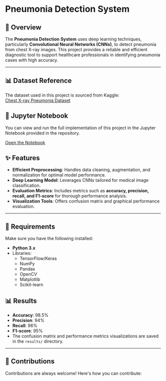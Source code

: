 # **Pneumonia Detection System**

## **📜 Overview**
The **Pneumonia Detection System** uses deep learning techniques, particularly **Convolutional Neural Networks (CNNs)**, to detect pneumonia from chest X-ray images. This project provides a reliable and efficient diagnostic tool to support healthcare professionals in identifying pneumonia cases with high accuracy.

---
## **📊 Dataset Reference**

The dataset used in this project is sourced from Kaggle:  
[Chest X-ray Pneumonia Dataset](https://www.kaggle.com/datasets/paultimothymooney/chest-xray-pneumonia)

## **📓 Jupyter Notebook**

You can view and run the full implementation of this project in the Jupyter Notebook provided in the repository.  

[Open the Notebook](https://github.com/AlyLotfy/Pneumonia-Detection-System/blob/main/Pneumonia%20Detection%20System.ipynb)


## **✨ Features**
- **Efficient Preprocessing**: Handles data cleaning, augmentation, and normalization for optimal model performance.
- **Deep Learning Model**: Leverages CNNs tailored for medical image classification.
- **Evaluation Metrics**: Includes metrics such as **accuracy, precision, recall, and F1-score** for thorough performance analysis.
- **Visualization Tools**: Offers confusion matrix and graphical performance evaluation.

---

## **🔧 Requirements**
Make sure you have the following installed:
- **Python 3.x**
- Libraries:
  - TensorFlow/Keras
  - NumPy
  - Pandas
  - OpenCV
  - Matplotlib
  - Scikit-learn
 
## **📊 Results**
- **Accuracy**: 98.5%
- **Precision**: 94%
- **Recall**: 96%
- **F1-score**: 95%
- The confusion matrix and performance metrics visualizations are saved in the `results/` directory.

---

## **🤝 Contributions**
Contributions are always welcome! Here's how you can contribute:



